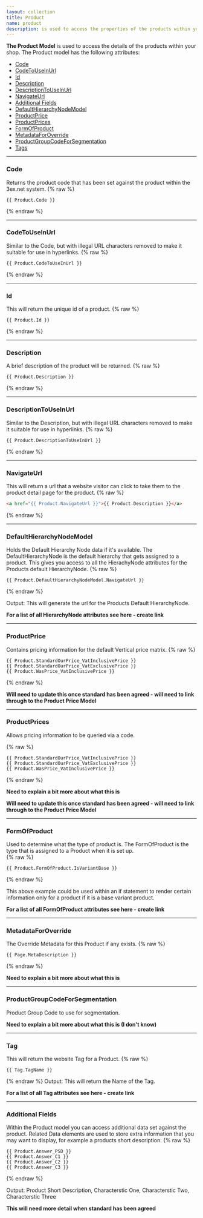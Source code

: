 ```yaml
---
layout: collection
title: Product
name: product
description: is used to access the properties of the products within your shop
---
```



**The Product Model** is used to access the details of the products within your shop.  The Product model has the following attributes:

* [Code](#code)
* [CodeToUseInUrl](#codetouseinurl)
* [Id](#id)
* [Description](#description)
* [DescriptionToUseInUrl](#descriptiontouseinurl)
* [NavigateUrl](#navigateurl)
* [Additional Fields](#additional)
* [DefaultHierarchyNodeModel](#default)
* [ProductPrice](#price)
* [ProductPrices](#prices)
* [FormOfProduct](#formofproduct)
* [MetadataForOverride](#metadataforoverride)
* [ProductGroupCodeForSegmentation](#segmentation)
* [Tags](#tags)

---

<a name="code"></a>
### Code
Returns the product code that has been set against the product within the 3ex.net system.
{% raw %}
```
{{ Product.Code }}
```
{% endraw %}

---

<a name="codetouseinurl"></a>
### CodeToUseInUrl	
Similar to the Code, but with illegal URL characters removed to make it suitable for use in hyperlinks.
{% raw %}
```
{{ Product.CodeToUseInUrl }}
```
{% endraw %}

---

<a name="id"></a>
### Id
This will return the unique id of a product.
{% raw %}
```
{{ Product.Id }}
```
{% endraw %}

---

<a name="description"></a>
### Description
A brief description of the product will be returned.
{% raw %}
```
{{ Product.Description }}
```
{% endraw %}

---

<a name="descriptiontouseinurl"></a>
### DescriptionToUseInUrl	
Similar to the Description, but with illegal URL characters removed to make it suitable for use in hyperlinks.
{% raw %}
```
{{ Product.DescriptionToUseInUrl }}
```
{% endraw %}

---

<a name="navigateurl"></a>
### NavigateUrl
This will return a url that a website visitor can click to take them to the product detail page for the product.
{% raw %}
``` html 
<a href="{{ Product.NavigateUrl }}">{{ Product.Description }}</a>
```
{% endraw %}

---

<a name="default"></a>
### DefaultHierarchyNodeModel	
Holds the Default Hierarchy Node data if it's available. The DefaultHierarchyNode is the default hierarchy that gets assigned to a product. This gives you access to all the HierachyNode attributes for the Products default HierarchyNode.
{% raw %}
```
{{ Product.DefaultHierarchyNodeModel.NavigateUrl }}
```
{% endraw %}

Output: This will generate the url for the Products Default HierarchyNode.

**__For a list of all HierarchyNode attributes see here - create link__** 

---

<a name="price"></a>
### ProductPrice	
Contains pricing information for the default Vertical price matrix.
{% raw %}
```
{{ Product.StandardOurPrice_VatInclusivePrice }}
{{ Product.StandardOurPrice_VatExclusivePrice }}
{{ Product.WasPrice_VatInclusivePrice }}
```
{% endraw %}

**__Will need to update this once standard has been agreed - will need to link through to the Product Price	Model__** 

---

<a name="prices"></a>
### ProductPrices	
Allows pricing information to be queried via a code.

{% raw %}
```
{{ Product.StandardOurPrice_VatInclusivePrice }}
{{ Product.StandardOurPrice_VatExclusivePrice }}
{{ Product.WasPrice_VatInclusivePrice }}
```
{% endraw %}

**__Need to explain a bit more about what this is__**

**__Will need to update this once standard has been agreed - will need to link through to the Product Price	Model__** 

---

<a name="formofproduct"></a>
### FormOfProduct	
Used to determine what the type of product is.  The FormOfProduct is the type that is assigned to a Product when it is set up.  
{% raw %}
```
{{ Product.FormOfProduct.IsVariantBase }}
```
{% endraw %}

This above example could be used within an if statement to render certain information only for a product if it is a base variant product.

**__For a list of all FormOfProduct attributes see here - create link__** 

---

<a name="metadataforoverride"></a>
### MetadataForOverride		
The Override Metadata for this Product if any exists.
{% raw %}
```
{{ Page.MetaDescription }}
```
{% endraw %}

**__Need to explain a bit more about what this is__**

---

<a name="segmentation"></a>
### ProductGroupCodeForSegmentation	
Product Group Code to use for segmentation.

**__Need to explain a bit more about what this is (I don't know)__**

---

<a name="tags"></a>
### Tag
This will return the website Tag for a Product.
{% raw %}
```
{{ Tag.TagName }}
```
{% endraw %}
Output: This will return the Name of the Tag.

**__For a list of all Tag attributes see here - create link__** 

---

<a name="additional"></a>
### Additional Fields
Within the Product model you can access additional data set against the product. Related Data elements are used to store extra information that you may want to display, for example a products short description.
{% raw %}
```
{{ Product.Answer_PSD }}
{{ Product.Answer_C1 }}
{{ Product.Answer_C2 }}
{{ Product.Answer_C3 }}
```
{% endraw %}

Output: Product Short Description, Characterstic One, Characterstic Two, Characterstic Three

**__This will need more detail when standard has been agreed__**

